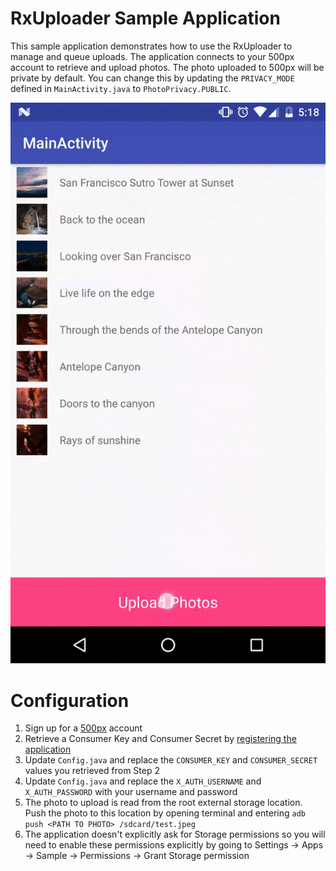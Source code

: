 RxUploader Sample Application
=======

This sample application demonstrates how to use the RxUploader to manage and queue uploads.
The application connects to your 500px account to retrieve and upload photos. The photo uploaded to 500px will be private by default. You can change this by updating the `PRIVACY_MODE` defined in `MainActivity.java` to `PhotoPrivacy.PUBLIC`.

![](rxuploader_sample_app_demo.gif)

Configuration
=======

1. Sign up for a [500px][1] account
2. Retrieve a Consumer Key and Consumer Secret by [registering the application][2]
3. Update `Config.java` and replace the `CONSUMER_KEY` and `CONSUMER_SECRET` values you retrieved from Step 2
4. Update `Config.java` and replace the `X_AUTH_USERNAME` and `X_AUTH_PASSWORD` with your username and password
5. The photo to upload is read from the root external storage location. Push the photo to this location by opening terminal and entering `adb push <PATH TO PHOTO> /sdcard/test.jpeg`
6. The application doesn't explicitly ask for Storage permissions so you will need to enable these permissions explicitly by going to Settings -> Apps -> Sample -> Permissions -> Grant Storage permission

[1]: https://500px.com/signup
[2]: https://500px.com/settings/applications
